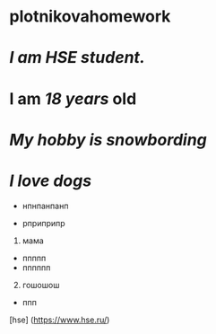 # plotnikovahomework
 # ***I am HSE student.***
 # **I am _18 years_ old**
# _My hobby is snowbording_
# *I love dogs*
- нпнпанпанп 
+ рприприпр
1. мама
+ ппппп
+ пппппп
2. гошошош
+ ппп


[hse] (https://www.hse.ru/)
